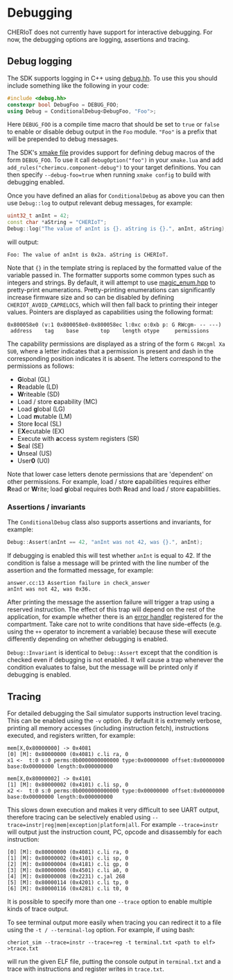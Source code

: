 Debugging
=========

CHERIoT does not currently have support for interactive debugging.
For now, the debugging options are logging, assertions and tracing.

Debug logging
-------------

The SDK supports logging in C++ using [debug.hh](../sdk/include/debug.hh).
To use this you should include something like the following in your code:

```C++
#include <debug.hh>
constexpr bool DebugFoo = DEBUG_FOO;
using Debug = ConditionalDebug<DebugFoo, "Foo">;
```

Here `DEBUG_FOO` is a compile time macro that should be set to `true` or `false` to enable or disable debug output in the `Foo` module.
`"Foo"` is a prefix that will be prepended to debug messages.

The SDK's [xmake file](../sdk/xmake.lua) provides support for defining debug macros of the form `DEBUG_FOO`.
To use it call `debugOption("foo")` in your `xmake.lua` and add `add_rules("cherimcu.component-debug")` to your target definitions.
You can then specify `--debug-foo=true` when running `xmake config` to build with debugging enabled.

Once you have defined an alias for `ConditionalDebug` as above you can then use `Debug::log` to output relevant debug messages, for example:

```C++
uint32_t anInt = 42;
const char *aString = "CHERIoT";
Debug::log("The value of anInt is {}. aString is {}.", anInt, aString);
```

will output:

```
Foo: The value of anInt is 0x2a. aString is CHERIoT.
```

Note that `{}` in the template string is replaced by the formatted value of the variable passed in.
The formatter supports some common types such as integers and strings.
By default, it will attempt to use [magic_enum.hpp](../sdk/include/magic_enum/magic_enum.hpp) to pretty-print enumerations.
Pretty-printing enumerations can significantly increase firmware size and so can be disabled by defining `CHERIOT_AVOID_CAPRELOCS`, which will then fall back to printing their integer values.
Pointers are displayed as capabilities using the following format:

```
0x800058e0 (v:1 0x800058e0-0x800058ec l:0xc o:0xb p: G RWcgm- -- ---)
 address    tag    base       top    length otype     permissions
```

The capability permissions are displayed as a string of the form `G RWcgml Xa SU0`, where a letter indicates that a permission is present and dash in the corresponding position indicates it is absent.
The letters correspond to the permissions as follows:
- **G**lobal (GL)
- **R**eadable (LD)
- **W**riteable (SD)
- Load / store **c**apability (MC)
- Load **g**lobal (LG)
- Load **m**utable (LM)
- Store **l**ocal (SL)
- E**X**ecutable (EX)
- Execute with **a**ccess system registers (SR)
- **S**eal (SE)
- **U**nseal (US)
- User**0** (U0)

 Note that lower case letters denote permissions that are 'dependent' on other permissions.
 For example, load / store **c**apabilities requires either **R**ead or **W**rite; load **g**lobal requires both **R**ead and load / store **c**apabilities.

### Assertions / invariants

The `ConditionalDebug` class also supports assertions and invariants, for example:

```C++
Debug::Assert(anInt == 42, "anInt was not 42, was {}.", anInt);
```

If debugging is enabled this will test whether `anInt` is equal to 42.
If the condition is false a message will be printed with the line number of the assertion and the formatted message, for example:

```
answer.cc:13 Assertion failure in check_answer
anInt was not 42, was 0x36.
```

After printing the message the assertion failure will trigger a trap using a reserved instruction.
The effect of this trap will depend on the rest of the application, for example whether there is an [error handler](ErrorHandling.md) registered for the compartment.
Take care not to write conditions that have side-effects (e.g. using the `++` operator to increment a variable) because these will execute differently depending on whether debugging is enabled.

`Debug::Invariant` is identical to `Debug::Assert` except that the condition is checked even if debugging is not enabled.
It will cause a trap whenever the condition evaluates to false, but the message will be printed only if debugging is enabled.

Tracing
-------

For detailed debugging the Sail simulator supports instruction level tracing.
This can be enabled using the `-v` option.
By default it is extremely verbose, printing all memory accesses (including instruction fetch), instructions executed, and registers written, for example:

```
mem[X,0x80000000] -> 0x4081
[0] [M]: 0x80000000 (0x4081) c.li ra, 0
x1 <-  t:0 s:0 perms:0b0000000000000 type:0x00000000 offset:0x00000000 base:0x00000000 length:0x000000000

mem[X,0x80000002] -> 0x4101
[1] [M]: 0x80000002 (0x4101) c.li sp, 0
x2 <-  t:0 s:0 perms:0b0000000000000 type:0x00000000 offset:0x00000000 base:0x00000000 length:0x000000000
```

This slows down execution and makes it very difficult to see UART output, therefore tracing can be selectively enabled using `--trace=instr|reg|mem|exception|platform|all`.
For example `--trace=instr` will output just the instruction count, PC, opcode and disassembly for each instruction:

```
[0] [M]: 0x80000000 (0x4081) c.li ra, 0
[1] [M]: 0x80000002 (0x4101) c.li sp, 0
[2] [M]: 0x80000004 (0x4181) c.li gp, 0
[3] [M]: 0x80000006 (0x4501) c.li a0, 0
[4] [M]: 0x80000008 (0x2231) c.jal 268
[5] [M]: 0x80000114 (0x4201) c.li tp, 0
[6] [M]: 0x80000116 (0x4281) c.li t0, 0
```

It is possible to specify more than one `--trace` option to enable multiple kinds of trace output.

To see terminal output more easily when tracing you can redirect it to a file using the `-t / --terminal-log` option. For example, if using bash:

```
cheriot_sim --trace=instr --trace=reg -t terminal.txt <path to elf> >trace.txt
```

will run the given ELF file, putting the console output in `terminal.txt` and a trace with instructions and register writes in `trace.txt`.